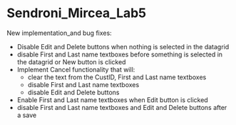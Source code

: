 # Sendroni_Mircea_Lab5


New implementation_and bug fixes:

- Disable Edit and Delete buttons when nothing is selected in the datagrid
- disable First and Last name textboxes before something is selected in the datagrid or New button is clicked
- Implement Cancel functionality that will:
     - clear the text from the CustID, First and Last name textboxes
     - disable First and Last name textboxes
     - disable Edit and Delete buttons
- Enable First and Last name textboxes when Edit button is clicked
- disable First and Last name textboxes and Edit and Delete buttons after a save
